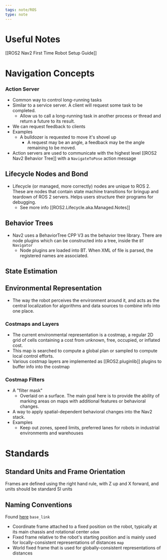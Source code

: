 ```yaml
---
tags: note/ROS
type: note
---
```

# Useful Notes
[[ROS2 Nav2 First Time Robot Setup Guide]]

# Navigation Concepts
### Action Server
- Common way to control long-running tasks 
- Similar to a service server. A client will request some task to be completed. 
	- Allow us to call a long-running task in another process or thread and return a future to its result. 
- We can request feedback to clients
- Examples
	- A bulldozer is requested to move it's shovel up
		- A request may be an angle, a feedback may be the angle remaining to be moved. 
- Action servers are used to communicate with the highest level [[ROS2 Nav2 Behavior Tree]] with a `NavigateToPose` action message
## Lifecycle Nodes and Bond
- Lifecycle (or managed, more correctly) nodes are unique to ROS 2. These are nodes that contain state machine transitions for bringup and teardown of ROS 2 servers. Helps users structure their programs for debugging.
	- See more info [[ROS2.Lifecycle.aka.Managed.Notes]]
## Behavior Trees
- Nav2 uses a BehaviorTree CPP V3 as the behavior tree library. There are node plugins which can be constructed into a tree, inside the `BT Navigator`
	- Node plugins are loaded into BT. When XML of file is parsed, the registered names are associated. 
## State Estimation

## Environmental Representation
- The way the robot perceives the environment around it, and acts as the central localization for algorithms and data sources to combine info into one place. 
### Costmaps and Layers
- The current environmental representation is a costmap, a regular 2D grid of cells containing a cost from unknown, free, occupied, or inflated cost. 
- This map is searched to compute a global plan or sampled to compute local control efforts.
- Various costmap layers are implemented as [[ROS2.pluginlib]] plugins to buffer info into the costmap
### Costmap Filters
- A "filter mask"
	- Overlaid on a surface. The main goal here is to provide the ability of marking areas on maps with additional features or behavioral changes.
- A way to apply spatial-dependent behavioral changes into the Nav2 stack. 
- Examples
	- Keep out zones, speed limits, preferred lanes for robots in industrial environments and warehouses

# Standards
## Standard Units and Frame Orientation
Frames are defined using the right hand rule, with Z up and X forward, and units should be standard SI units
## Naming Conventions
Found [here](https://www.ros.org/reps/rep-0105.html)
`base_link`
- Coordinate frame attached to a fixed position on the robot, typically at its main chassis and rotational center
`odom`
- Fixed frame relative to the robot's starting position and is mainly used for locally-consistent representations of distances
`map`
- World fixed frame that is used for globally-consistent representations of distances